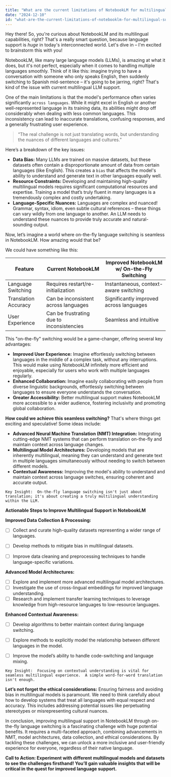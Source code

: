 ```yaml
---
title: "What are the current limitations of NotebookLM for multilingual support, and how could on-the-fly language switching improve user experience?"
date: "2024-12-10"
id: "what-are-the-current-limitations-of-notebooklm-for-multilingual-support-and-how-could-on-the-fly-language-switching-improve-user-experience"
---
```


Hey there!  So, you're curious about NotebookLM and its multilingual capabilities, right? That's a really smart question, because language support is *huge* in today's interconnected world.  Let's dive in – I'm excited to brainstorm this with you!

NotebookLM, like many large language models (LLMs), is amazing at what it does, but it's not perfect, especially when it comes to handling multiple languages smoothly.  Think of it like this: imagine trying to have a conversation with someone who only speaks English, then suddenly switching to Spanish mid-sentence – it's going to be jarring, right? That's kind of the issue with current multilingual LLM support.

One of the main limitations is that the model's performance often varies significantly `across languages`. While it might excel in English or another well-represented language in its training data, its abilities might drop off considerably when dealing with less common languages.  This inconsistency can lead to inaccurate translations, confusing responses, and a generally frustrating user experience.

> “The real challenge is not just translating words, but understanding the nuances of different languages and cultures.”


Here’s a breakdown of the key issues:

*   **Data Bias:**  Many LLMs are trained on massive datasets, but these datasets often contain a disproportionate amount of data from certain languages (like English). This creates a `bias` that affects the model's ability to understand and generate text in other languages equally well.
*   **Resource Constraints:**  Developing and maintaining high-quality multilingual models requires significant computational resources and expertise. Training a model that’s truly fluent in many languages is a tremendously complex and costly undertaking.
*   **Language-Specific Nuances:**  Languages are complex and nuanced!  Grammar, syntax, idiom, even subtle cultural references – these things can vary wildly from one language to another.  An LLM needs to understand these nuances to provide truly accurate and natural-sounding output.


Now, let’s imagine a world where on-the-fly language switching is seamless in NotebookLM. How amazing would that be?

We could have something like this:

| Feature                  | Current NotebookLM | Improved NotebookLM w/ On-the-Fly Switching |
|--------------------------|----------------------|-----------------------------------------|
| Language Switching        | Requires restart/re-initialization | Instantaneous, context-aware switching   |
| Translation Accuracy     | Can be inconsistent across languages | Significantly improved across languages     |
| User Experience         | Can be frustrating due to inconsistencies | Seamless and intuitive                      |


This "on-the-fly" switching would be a game-changer, offering several key advantages:

*   **Improved User Experience:**  Imagine effortlessly switching between languages in the middle of a complex task, without any interruptions. This would make using NotebookLM infinitely more efficient and enjoyable, especially for users who work with multiple languages regularly.
*   **Enhanced Collaboration:**  Imagine easily collaborating with people from diverse linguistic backgrounds, effortlessly switching between languages to ensure everyone understands the conversation.
*   **Greater Accessibility:**  Better multilingual support makes NotebookLM more accessible to a wider audience, fostering inclusivity and promoting global collaboration.


**How could we achieve this seamless switching?**  That's where things get exciting and speculative!  Some ideas include:

*   **Advanced Neural Machine Translation (NMT) Integration:** Integrating cutting-edge NMT systems that can perform translation on-the-fly and maintain context across language changes.
*   **Multilingual Model Architectures:** Developing models that are inherently multilingual, meaning they can understand and generate text in multiple languages simultaneously without needing to switch between different models.
*   **Contextual Awareness:**  Improving the model's ability to understand and maintain context across language switches, ensuring coherent and accurate output.


```
Key Insight:  On-the-fly language switching isn't just about translation; it's about creating a truly multilingual understanding within the LLM.
```

**Actionable Steps to Improve Multilingual Support in NotebookLM**

**Improved Data Collection & Processing:**

- [ ]  Collect and curate high-quality datasets representing a wider range of languages.
- [ ]  Develop methods to mitigate bias in multilingual datasets.
- [ ]  Improve data cleaning and preprocessing techniques to handle language-specific variations.


**Advanced Model Architectures:**

- [ ]  Explore and implement more advanced multilingual model architectures.
- [ ]  Investigate the use of cross-lingual embeddings for improved language understanding.
- [ ]  Research and implement transfer learning techniques to leverage knowledge from high-resource languages to low-resource languages.

**Enhanced Contextual Awareness:**

- [ ]  Develop algorithms to better maintain context during language switching.
- [ ]  Explore methods to explicitly model the relationship between different languages in the model.
- [ ]  Improve the model’s ability to handle code-switching and language mixing.



```
Key Insight:  Focusing on contextual understanding is vital for seamless multilingual experience.  A simple word-for-word translation isn't enough.
```


**Let’s not forget the ethical considerations:**  Ensuring fairness and avoiding bias in multilingual models is paramount.  We need to think carefully about how to develop systems that treat all languages with equal respect and accuracy.  This includes addressing potential issues like perpetuating stereotypes or misrepresenting cultural nuances.


In conclusion, improving multilingual support in NotebookLM through on-the-fly language switching is a fascinating challenge with huge potential benefits. It requires a multi-faceted approach, combining advancements in NMT, model architectures, data collection, and ethical considerations. By tackling these challenges, we can unlock a more inclusive and user-friendly experience for everyone, regardless of their native language.


**Call to Action:  Experiment with different multilingual models and datasets to see the challenges firsthand!  You’ll gain valuable insights that will be critical in the quest for improved language support.**

